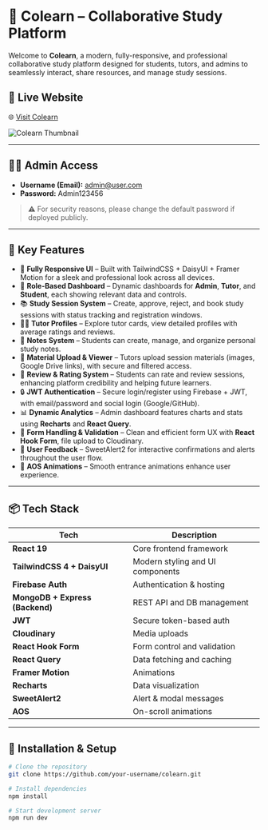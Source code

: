 # 🧠 Colearn – Collaborative Study Platform

Welcome to **Colearn**, a modern, fully-responsive, and professional collaborative study platform designed for students, tutors, and admins to seamlessly interact, share resources, and manage study sessions.

## 🔗 Live Website

🌐 [Visit Colearn](https://colearn-cbb39.web.app/)

![Colearn Thumbnail](https://colearn-cbb39.web.app/colearn-thumb.png)

---

## 👨‍💼 Admin Access

- **Username (Email):** admin@user.com
- **Password:** Admin123456

> ⚠️ For security reasons, please change the default password if deployed publicly.

---

## 🌟 Key Features

- 🚀 **Fully Responsive UI** – Built with TailwindCSS + DaisyUI + Framer Motion for a sleek and professional look across all devices.
- 👤 **Role-Based Dashboard** – Dynamic dashboards for **Admin**, **Tutor**, and **Student**, each showing relevant data and controls.
- 📚 **Study Session System** – Create, approve, reject, and book study sessions with status tracking and registration windows.
- 🧑‍🏫 **Tutor Profiles** – Explore tutor cards, view detailed profiles with average ratings and reviews.
- 📝 **Notes System** – Students can create, manage, and organize personal study notes.
- 📂 **Material Upload & Viewer** – Tutors upload session materials (images, Google Drive links), with secure and filtered access.
- 💬 **Review & Rating System** – Students can rate and review sessions, enhancing platform credibility and helping future learners.
- 🔒 **JWT Authentication** – Secure login/register using Firebase + JWT, with email/password and social login (Google/GitHub).
- 📊 **Dynamic Analytics** – Admin dashboard features charts and stats using **Recharts** and **React Query**.
- 🧪 **Form Handling & Validation** – Clean and efficient form UX with **React Hook Form**, file upload to Cloudinary.
- 💬 **User Feedback** – SweetAlert2 for interactive confirmations and alerts throughout the user flow.
- 🌈 **AOS Animations** – Smooth entrance animations enhance user experience.

---

## 📦 Tech Stack

| Tech                            | Description                      |
| ------------------------------- | -------------------------------- |
| **React 19**                    | Core frontend framework          |
| **TailwindCSS 4 + DaisyUI**     | Modern styling and UI components |
| **Firebase Auth**               | Authentication & hosting         |
| **MongoDB + Express (Backend)** | REST API and DB management       |
| **JWT**                         | Secure token-based auth          |
| **Cloudinary**                  | Media uploads                    |
| **React Hook Form**             | Form control and validation      |
| **React Query**                 | Data fetching and caching        |
| **Framer Motion**               | Animations                       |
| **Recharts**                    | Data visualization               |
| **SweetAlert2**                 | Alert & modal messages           |
| **AOS**                         | On-scroll animations             |

---

## 📁 Installation & Setup

```bash
# Clone the repository
git clone https://github.com/your-username/colearn.git

# Install dependencies
npm install

# Start development server
npm run dev
```
